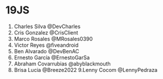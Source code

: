 # 19JS

1. Charles Silva @DevCharles
2. Cris Gonzalez @CrisClient
3. Marco Rosales @MRosales0390
4. Victor Reyes @fiveandroid
5. Ben Alvarado @DevBenAC
6. Ernesto García @ErnestoGarSa
7. Abraham Covarrubias @abyblackmouth
8. Brisa Lucia @Breeze2022
9.Lenny Cocom @LennyPedraza